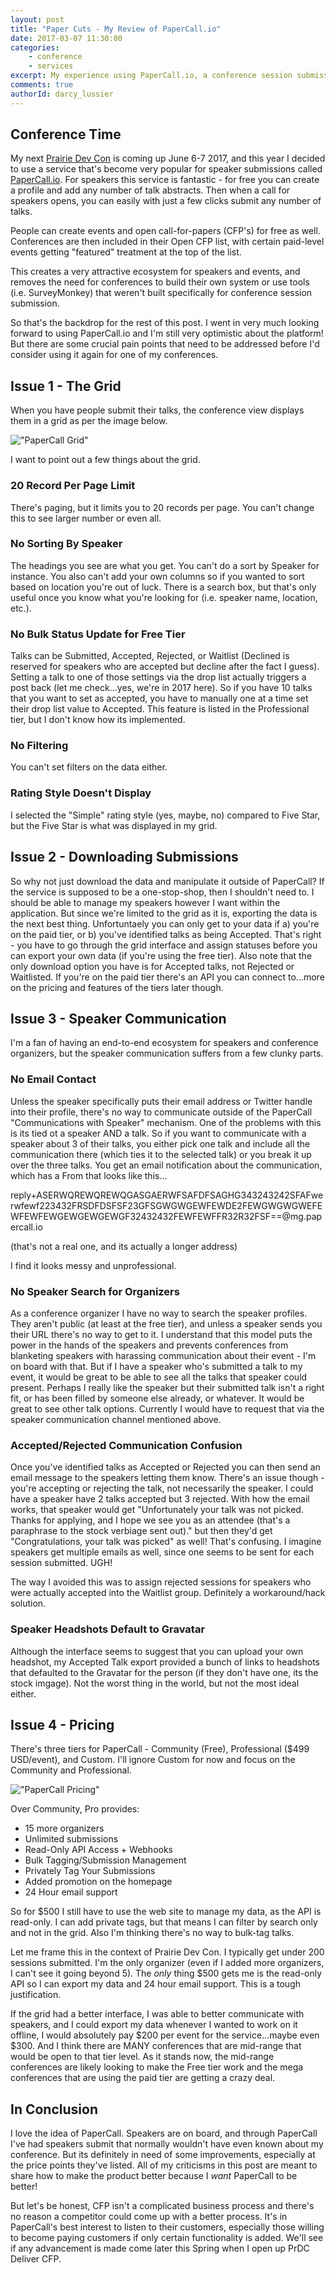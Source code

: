 ```yaml
---
layout: post
title: "Paper Cuts - My Review of PaperCall.io"
date: 2017-03-07 11:30:00
categories: 
    - conference
    - services
excerpt: My experience using PaperCall.io, a conference session submission service.
comments: true
authorId: darcy_lussier
---
```

## Conference Time

My next [Prairie Dev Con](http://www.prairiedevcon.com) is coming up June 6-7 2017, and this year I decided to use a service that's become very popular for speaker submissions called [PaperCall.io](www.papercall.io). For speakers this service is fantastic - for free you can create a profile and add any number of talk abstracts. Then when a call for speakers opens, you can easily with just a few clicks submit any number of talks.

People can create events and open call-for-papers (CFP's) for free as well. Conferences are then included in their Open CFP list, with certain paid-level events getting "featured" treatment at the top of the list.

This creates a very attractive ecosystem for speakers and events, and removes the need for conferences to build their own system or use tools (i.e. SurveyMonkey) that weren't built specifically for conference session submission.

So that's the backdrop for the rest of this post. I went in very much looking forward to using PaperCall.io and I'm still very optimistic about the platform! But there are some crucial pain points that need to be addressed before I'd consider using it again for one of my conferences.

## Issue 1 - The Grid

When you have people submit their talks, the conference view displays them in a grid as per the image below.

!["PaperCall Grid"](https://darcyblogimages.blob.core.windows.net/wdimages/PC_Grid.JPG)

I want to point out a few things about the grid.

### 20 Record Per Page Limit

There's paging, but it limits you to 20 records per page. You can't change this to see larger number or even all.

### No Sorting By Speaker

The headings you see are what you get. You can't do a sort by Speaker for instance. You also can't add your own columns so if you wanted to sort based on location you're out of luck.
There is a search box, but that's only useful once you know what you're looking for (i.e. speaker name, location, etc.).

### No Bulk Status Update for Free Tier

Talks can be Submitted, Accepted, Rejected, or Waitlist (Declined is reserved for speakers who are accepted but decline after the fact I guess). Setting a talk to one of those settings via the drop list actually triggers a post back (let me check...yes, we're in 2017 here). So if you have 10 talks that you want to set as accepted, you have to manually one at a time set their drop list value to Accepted. This feature is listed in the Professional tier, but I don't know how its implemented.

### No Filtering

You can't set filters on the data either.

### Rating Style Doesn't Display

I selected the "Simple" rating style (yes, maybe, no) compared to Five Star, but the Five Star is what was displayed in my grid.

## Issue 2 - Downloading Submissions

So why not just download the data and manipulate it outside of PaperCall? If the service is supposed to be a one-stop-shop, then I shouldn't need to. I should be able to manage my speakers however I want within the application. But since we're limited to the grid as it is, exporting the data is the next best thing. Unfortuntaely you can only get to your data if a) you're on the paid tier, or b) you've identified talks as being Accepted. That's right - you have to go through the grid interface and assign statuses before you can export your own data (if you're using the free tier). Also note that the only download option you have is for Accepted talks, not Rejected or Waitlisted. If you're on the paid tier there's an API you can connect to...more on the pricing and features of the tiers later though.

## Issue 3 - Speaker Communication

I'm a fan of having an end-to-end ecosystem for speakers and conference organizers, but the speaker communication suffers from a few clunky parts.

### No Email Contact

Unless the speaker specifically puts their email address or Twitter handle into their profile, there's no way to communicate outside of the PaperCall "Communications with Speaker" mechanism. One of the problems with this is its tied ot a speaker AND a talk. So if you want to communicate with a speaker about 3 of their talks, you either pick one talk and include all the communication there (which ties it to the selected talk) or you break it up over the three talks. You get an email notification about the communication, which has a From that looks like this...

reply+ASERWQREWQREWQGASGAERWFSAFDFSAGHG343243242SFAFwerwfewf223432FRSDFDSFSF23GFSGWGWGEWFEWDE2FEWGWGWGWEFEWFEWFEWGEWGEWGEWGF32432432FEWFEWFFR32R32FSF==@mg.papercall.io

(that's not a real one, and its actually a longer address)

I find it looks messy and unprofessional.

### No Speaker Search for Organizers

As a conference organizer I have no way to search the speaker profiles. They aren't public (at least at the free tier), and unless a speaker sends you their URL there's no way to get to it. I understand that this model puts the power in the hands of the speakers and prevents conferences from blanketing speakers with harassing communication about their event - I'm on board with that. But if I have a speaker who's submitted a talk to my event, it would be great to be able to see all the talks that speaker could present. Perhaps I really like the speaker but their submitted talk isn't a right fit, or has been filled by someone else already, or whatever. It would be great to see other talk options. Currently I would have to request that via the speaker communication channel mentioned above.

### Accepted/Rejected Communication Confusion

Once you've identified talks as Accepted or Rejected you can then send an email message to the speakers letting them know. There's an issue though - you're accepting or rejecting the talk, not necessarily the speaker. I could have a speaker have 2 talks accepted but 3 rejected. With how the email works, that speaker would get "Unfortunately your talk was not picked. Thanks for applying, and I hope we see you as an attendee (that's a paraphrase to the stock verbiage sent out)." but then they'd get "Congratulations, your talk was picked" as well! That's confusing. I imagine speakers get multiple emails as well, since one seems to be sent for each session submitted. UGH! 

The way I avoided this was to assign rejected sessions for speakers who were actually accepted into the Waitlist group. Definitely a workaround/hack solution.

### Speaker Headshots Default to Gravatar

Although the interface seems to suggest that you can upload your own headshot, my Accepted Talk export provided a bunch of links to headshots that defaulted to the Gravatar for the person (if they don't have one, its the stock imgage). Not the worst thing in the world, but not the most ideal either.

## Issue 4 - Pricing

There's three tiers for PaperCall - Community (Free), Professional ($499 USD/event), and Custom. I'll ignore Custom for now and focus on the Community and Professional.

!["PaperCall Pricing"](https://darcyblogimages.blob.core.windows.net/wdimages/PC_Pricing.JPG)

Over Community, Pro provides:
* 15 more organizers
* Unlimited submissions
* Read-Only API Access + Webhooks
* Bulk Tagging/Submission Management
* Privately Tag Your Submissions
* Added promotion on the homepage
* 24 Hour email support

So for $500 I still have to use the web site to manage my data, as the API is read-only. I can add private tags, but that means I can filter by search only and not in the grid. Also I'm thinking there's no way to bulk-tag talks.

Let me frame this in the context of Prairie Dev Con. I typically get under 200 sessions submitted. I'm the only organizer (even if I added more organizers, I can't see it going beyond 5). The *only* thing $500 gets me is the read-only API so I can export my data and 24 hour email support. This is a tough justification.

If the grid had a better interface, I was able to better communicate with speakers, and I could export my data whenever I wanted to work on it offline, I would absolutely pay $200 per event for the service...maybe even $300. And I think there are MANY conferences that are mid-range that would be open to that tier level. As it stands now, the mid-range conferences are likely looking to make the Free tier work and the mega conferences that are using the paid tier are getting a crazy deal.

## In Conclusion

I love the idea of PaperCall. Speakers are on board, and through PaperCall I've had speakers submit that normally wouldn't have even known about my conference. But its definitely in need of some improvements, especially at the price points they've listed. All of my criticisms in this post are meant to share how to make the product better because I *want* PaperCall to be better!

But let's be honest, CFP isn't a complicated business process and there's no reason a competitor could come up with a better process. It's in PaperCall's best interest to listen to their customers, especially those willing to become paying customers if only certain functionality is added. We'll see if any advancement is made come later this Spring when I open up PrDC Deliver CFP.


